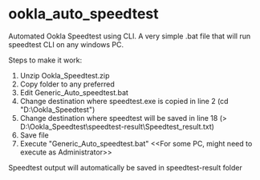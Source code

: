 # ookla_auto_speedtest
Automated Ookla Speedtest using CLI.
A very simple .bat file that will run speedtest CLI on any windows PC.

Steps to make it work:

1. Unzip Ookla_Speedtest.zip
2. Copy folder to any preferred
3. Edit Generic_Auto_speedtest.bat
4. Change destination where speedtest.exe is copied in line 2 (cd "D:\Ookla_Speedtest") 
5. Change destination where speedtest will be saved in line 18 (> D:\Ookla_Speedtest\speedtest-result\Speedtest_result.txt)
6. Save file
7. Execute "Generic_Auto_speedtest.bat" <<For some PC, might need to execute as Administrator>>

Speedtest output will automatically be saved in speedtest-result folder

